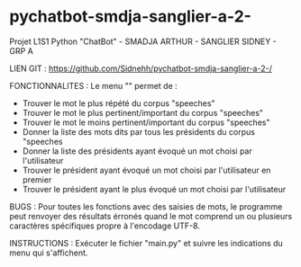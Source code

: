 # pychatbot-smdja-sanglier-a-2-
Projet L1S1 Python "ChatBot" - SMADJA ARTHUR - SANGLIER SIDNEY - GRP A

LIEN GIT :
https://github.com/Sidnehh/pychatbot-smdja-sanglier-a-2-/

FONCTIONNALITES :
Le menu "" permet de :
- Trouver le mot le plus répété du corpus "speeches"
- Trouver le mot le plus pertinent/important du corpus "speeches"
- Trouver le mot le moins pertinent/important du corpus "speeches"
- Donner la liste des mots dits par tous les présidents du corpus "speeches
- Donner la liste des présidents ayant évoqué un mot choisi par l'utilisateur
- Trouver le président ayant évoqué un mot choisi par l'utilisateur en premier
- Trouver le président ayant le plus évoqué un mot choisi par l'utilisateur

BUGS :
Pour toutes les fonctions avec des saisies de mots, le programme peut renvoyer des résultats érronés quand le mot comprend un  ou plusieurs caractères spécifiques propre à l'encodage UTF-8.

INSTRUCTIONS :
Exécuter le fichier "main.py" et suivre les indications du menu qui s'affichent.
